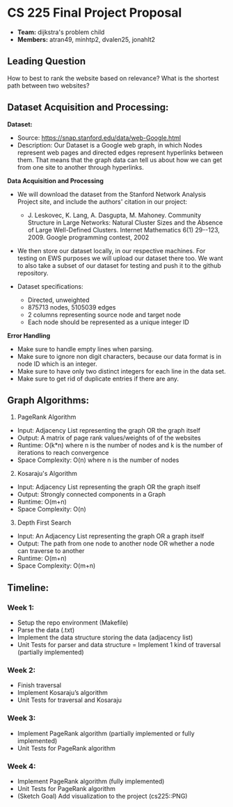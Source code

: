 # CS 225 Final Project Proposal
- <b>Team:</b> dijkstra's problem child
- <b>Members:</b> atran49, minhtp2, dvalen25, jonahlt2

## Leading Question
How to best to rank the website based on relevance? What is the shortest path between two websites?
 
## Dataset Acquisition and Processing:
<b>Dataset:</b>
- Source: https://snap.stanford.edu/data/web-Google.html 
- Description: Our Dataset is a Google web graph, in which Nodes represent web pages and directed edges represent hyperlinks between them. That means that the graph data can tell us about how we can get from one site to another through hyperlinks.

<b>Data Acquisition and Processing </b>
- We will download the dataset from the Stanford Network Analysis Project site, and include the authors' citation in our project:
    - J. Leskovec, K. Lang, A. Dasgupta, M. Mahoney. Community Structure in Large Networks: Natural Cluster Sizes and the Absence of Large Well-Defined Clusters. Internet Mathematics 6(1) 29--123, 2009.
Google programming contest, 2002


- We then store our dataset locally, in our respective machines. For testing on EWS purposes we will upload our dataset there too. We want to also take a subset of our dataset for testing and push it to the github repository.
- Dataset specifications:
    - Directed, unweighted
    - 875713 nodes, 5105039 edges
    - 2 columns representing source node and target node
    - Each node should be represented as a unique integer ID
 
<b> Error Handling </b>
- Make sure to handle empty lines when parsing.
- Make sure to ignore non digit characters, because our data format is in node ID which is an integer.
- Make sure to have only two distinct integers for each line in the data set.
- Make sure to get rid of duplicate entries if there are any.
 
 
## Graph Algorithms:
 
1. PageRank Algorithm
- Input: Adjacency List representing the graph OR the graph itself
- Output: A matrix of page rank values/weights of of the websites
- Runtime: O(k*n) where n is the number of nodes and k is the number of iterations to reach convergence
- Space Complexity: O(n) where n is the number of nodes

2. Kosaraju's Algorithm
- Input: Adjacency List representing the graph OR the graph itself
- Output: Strongly connected components in a Graph
- Runtime: O(m+n)
- Space Complexity: O(n)

3. Depth First Search
- Input: An Adjacency List representing the graph OR a graph itself
- Output: The path from one node to another node OR whether a node can traverse to another
- Runtime: O(m+n)
- Space Complexity: O(m+n)

## Timeline:
### Week 1: <br>
- Setup the repo environment (Makefile)
- Parse the data (.txt)
- Implement the data structure storing the data (adjacency list)
- Unit Tests for parser and data structure
= Implement 1 kind of traversal (partially implemented)
### Week 2: <br>
- Finish traversal
- Implement Kosaraju’s algorithm
- Unit Tests for traversal and Kosaraju
### Week 3: <br>
- Implement PageRank algorithm (partially implemented or fully implemented)
- Unit Tests for PageRank algorithm
### Week 4: <br>
- Implement PageRank algorithm (fully implemented)
- Unit Tests for PageRank algorithm
- (Sketch Goal) Add visualization to the project (cs225::PNG)
